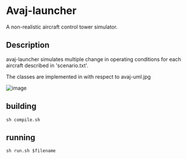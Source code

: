 # Avaj-launcher
A non-realistic aircraft control tower simulator.

## Description

avaj-launcher simulates multiple change in operating conditions for each aircraft described in 'scenario.txt'.

The classes are implemented in with respect to avaj-uml.jpg

![image](./avaj-uml.jpg "uml")

## building
`sh compile.sh`

## running
`sh run.sh $filename`

